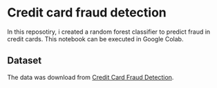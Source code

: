 # Credit card fraud detection

In this reposotiry, i created a random forest classifier to predict fraud in credit cards. This notebook can be executed in Google Colab.

## Dataset
The data was download from [Credit Card Fraud Detection](https://www.kaggle.com/mlg-ulb/creditcardfraud/notebooks).
